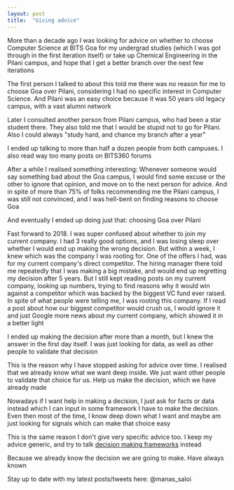 ```yaml
---
layout: post
title:  "Giving advice"
---
```


More than a decade ago I was looking for advice on whether to choose Computer Science at BITS Goa for my undergrad studies (which I was got through in the first iteration itself) or take up Chemical Engineering in the Pilani campus, and hope that I get a better branch over the next few iterations

The first person I talked to about this told me there was no reason for me to choose Goa over Pilani, considering I had no specific interest in Computer Science. And Pilani was an easy choice because it was 50 years old legacy campus, with a vast alumni network

Later I consulted another person from Pilani campus, who had been a star student there. They also told me that I would be stupid not to go for Pilani. Also I could always "study hard, and chance my branch after a year"

I ended up talking to more than half a dozen people from both campuses. I also read way too many posts on BITS360 forums

After a while I realised something interesting: Whenever someone would say something bad about the Goa campus, I would find some excuse or the other to ignore that opinion, and move on to the next person for advice. And in spite of more than 75% of folks recommending me the Pilani campus, I was still not convinced, and I was hell-bent on finding reasons to choose Goa

And eventually I ended up doing just that: choosing Goa over Pilani

Fast forward to 2018. I was super confused about whether to join my current company. I had 3 really good options, and I was losing sleep over whether I would end up making the wrong decision. But within a week, I knew which was the company I was rooting for. One of the offers I had, was for my current company's direct competitor. The hiring manager there told me repeatedly that I was making a big mistake, and would end up regretting my decision after 5 years. But I still kept reading posts on my current company, looking up numbers, trying to find reasons why it would win against a competitor which was backed by the biggest VC fund ever raised. In spite of what people were telling me, I was rooting this company. If I read a post about how our biggest competitor would crush us, I would ignore it and just Google more news about my current company, which showed it in a better light

I ended up making the decision after more than a month, but I knew the answer in the first day itself. I was just looking for data, as well as other people to validate that decision


This is the reason why I have stopped asking for advice over time. I realised that we already know what we want deep inside. We just want other people to validate that choice for us. Help us make the decision, which we have already made

Nowadays if I want help in making a decision, I just ask for facts or data instead which I can input in some framework I have to make the decision. Even then most of the time, I know deep down what I want and maybe am just looking for signals which can make that choice easy

This is the same reason I don't give very specific advice too. I keep my advice generic, and try to talk [decision making frameworks](https://manassaloi.com/2019/02/23/how-to-make-big-decisions.html) instead  

Because we already know the decision we are going to make. Have always known


Stay up to date with my latest posts/tweets here: @manas_saloi
